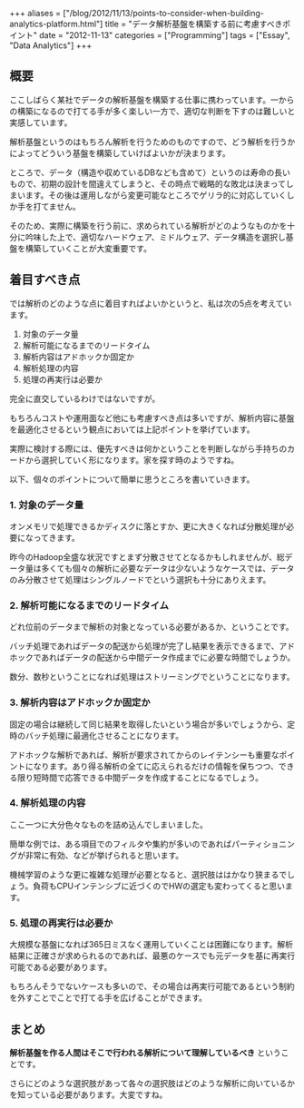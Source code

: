 +++
aliases = ["/blog/2012/11/13/points-to-consider-when-building-analytics-platform.html"]
title = "データ解析基盤を構築する前に考慮すべきポイント"
date = "2012-11-13"
categories = ["Programming"]
tags = ["Essay", "Data Analytics"]
+++

<!--more-->


## 概要

ここしばらく某社でデータの解析基盤を構築する仕事に携わっています。一からの構築になるので打てる手が多く楽しい一方で、適切な判断を下すのは難しいと実感しています。

解析基盤というのはもちろん解析を行うためのものですので、どう解析を行うかによってどういう基盤を構築していけばよいかが決まります。

ところで、データ（構造や収めているDBなども含めて）というのは寿命の長いもので、初期の設計を間違えてしまうと、その時点で戦略的な敗北は決まってしまいます。その後は運用しながら変更可能なところでゲリラ的に対応していくしか手を打てません。

そのため、実際に構築を行う前に、求められている解析がどのようなものかを十分に吟味した上で、適切なハードウェア、ミドルウェア、データ構造を選択し基盤を構築していくことが大変重要です。



## 着目すべき点

では解析のどのような点に着目すればよいかというと、私は次の5点を考えています。

1. 対象のデータ量
2. 解析可能になるまでのリードタイム
3. 解析内容はアドホックか固定か
4. 解析処理の内容
5. 処理の再実行は必要か

完全に直交しているわけではないですが。

もちろんコストや運用面など他にも考慮すべき点は多いですが、解析内容に基盤を最適化させるという観点においては上記ポイントを挙げています。

実際に検討する際には、優先すべきは何かということを判断しながら手持ちのカードから選択していく形になります。家を探す時のようですね。

以下、個々のポイントについて簡単に思うところを書いていきます。

### 1. 対象のデータ量

オンメモリで処理できるかディスクに落とすか、更に大きくなれば分散処理が必要になってきます。

昨今のHadoop全盛な状況ですとまず分散させてとなるかもしれませんが、総データ量は多くても個々の解析に必要なデータは少ないようなケースでは、データのみ分散させて処理はシングルノードでという選択も十分にありえます。

### 2. 解析可能になるまでのリードタイム

どれ位前のデータまで解析の対象となっている必要があるか、ということです。

バッチ処理であればデータの配送から処理が完了し結果を表示できるまで、アドホックであればデータの配送から中間データ作成までに必要な時間でしょうか。

数分、数秒ということになれば処理はストリーミングでということになります。

### 3. 解析内容はアドホックか固定か

固定の場合は継続して同じ結果を取得したいという場合が多いでしょうから、定時のバッチ処理に最適化させることになります。

アドホックな解析であれば、解析が要求されてからのレイテンシーも重要なポイントになります。あり得る解析の全てに応えられるだけの情報を保ちつつ、できる限り短時間で応答できる中間データを作成することになるでしょう。

### 4. 解析処理の内容

ここ一つに大分色々なものを詰め込んでしまいました。

簡単な例では、ある項目でのフィルタや集約が多いのであればパーティショニングが非常に有効、などが挙げられると思います。

機械学習のような更に複雑な処理が必要となると、選択肢ははかなり狭まるでしょう。負荷もCPUインテンシブに近づくのでHWの選定も変わってくると思います。

### 5. 処理の再実行は必要か

大規模な基盤になれば365日ミスなく運用していくことは困難になります。解析結果に正確さが求められるのであれば、最悪のケースでも元データを基に再実行可能である必要があります。

もちろんそうでないケースも多いので、その場合は再実行可能であるという制約を外すことでことで打てる手を広げることができます。

## まとめ

**解析基盤を作る人間はそこで行われる解析について理解しているべき** ということです。

さらにどのような選択肢があって各々の選択肢はどのような解析に向いているかを知っている必要があります。大変ですね。
